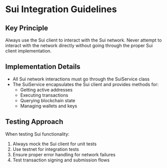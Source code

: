 # Sui Integration Guidelines

## Key Principle
Always use the Sui client to interact with the Sui network. Never attempt to interact with the network directly without going through the proper Sui client implementation.

## Implementation Details
- All Sui network interactions must go through the SuiService class
- The SuiService encapsulates the Sui client and provides methods for:
  - Getting active addresses
  - Executing transactions
  - Querying blockchain state
  - Managing wallets and keys

## Testing Approach
When testing Sui functionality:
1. Always mock the Sui client for unit tests
2. Use testnet for integration tests
3. Ensure proper error handling for network failures
4. Test transaction signing and submission flows